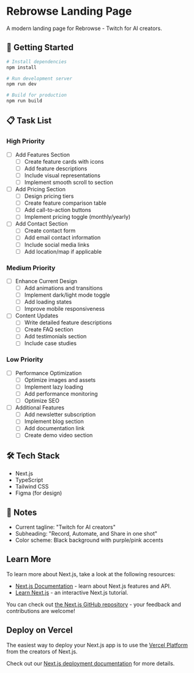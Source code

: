# Rebrowse Landing Page

A modern landing page for Rebrowse - Twitch for AI creators.

## 🚀 Getting Started

```bash
# Install dependencies
npm install

# Run development server
npm run dev

# Build for production
npm run build
```

## 📋 Task List

### High Priority
- [ ] Add Features Section
  - [ ] Create feature cards with icons
  - [ ] Add feature descriptions
  - [ ] Include visual representations
  - [ ] Implement smooth scroll to section

- [ ] Add Pricing Section
  - [ ] Design pricing tiers
  - [ ] Create feature comparison table
  - [ ] Add call-to-action buttons
  - [ ] Implement pricing toggle (monthly/yearly)

- [ ] Add Contact Section
  - [ ] Create contact form
  - [ ] Add email contact information
  - [ ] Include social media links
  - [ ] Add location/map if applicable

### Medium Priority
- [ ] Enhance Current Design
  - [ ] Add animations and transitions
  - [ ] Implement dark/light mode toggle
  - [ ] Add loading states
  - [ ] Improve mobile responsiveness

- [ ] Content Updates
  - [ ] Write detailed feature descriptions
  - [ ] Create FAQ section
  - [ ] Add testimonials section
  - [ ] Include case studies

### Low Priority
- [ ] Performance Optimization
  - [ ] Optimize images and assets
  - [ ] Implement lazy loading
  - [ ] Add performance monitoring
  - [ ] Optimize SEO

- [ ] Additional Features
  - [ ] Add newsletter subscription
  - [ ] Implement blog section
  - [ ] Add documentation link
  - [ ] Create demo video section

## 🛠️ Tech Stack
- Next.js
- TypeScript
- Tailwind CSS
- Figma (for design)

## 📝 Notes
- Current tagline: "Twitch for AI creators"
- Subheading: "Record, Automate, and Share in one shot"
- Color scheme: Black background with purple/pink accents

## Learn More

To learn more about Next.js, take a look at the following resources:

- [Next.js Documentation](https://nextjs.org/docs) - learn about Next.js features and API.
- [Learn Next.js](https://nextjs.org/learn) - an interactive Next.js tutorial.

You can check out [the Next.js GitHub repository](https://github.com/vercel/next.js) - your feedback and contributions are welcome!

## Deploy on Vercel

The easiest way to deploy your Next.js app is to use the [Vercel Platform](https://vercel.com/new?utm_medium=default-template&filter=next.js&utm_source=create-next-app&utm_campaign=create-next-app-readme) from the creators of Next.js.

Check out our [Next.js deployment documentation](https://nextjs.org/docs/app/building-your-application/deploying) for more details.
